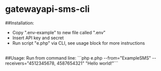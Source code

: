 # gatewayapi-sms-cli
##Installation:<br>
- Copy ".env-example" to new file called ".env"
- Insert API key and secret
- Run script "e.php" via CLI, see usage block for more instructions
<br>
##Usage:
Run from command line: ```php e.php --from="ExampleSMS" --receivers="4512345678, 4587654321" "Hello world!"```

